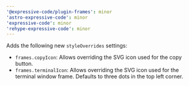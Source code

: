 ```yaml
---
'@expressive-code/plugin-frames': minor
'astro-expressive-code': minor
'expressive-code': minor
'rehype-expressive-code': minor
---
```


Adds the following new `styleOverrides` settings:

- `frames.copyIcon`: Allows overriding the SVG icon used for the copy button.
- `frames.terminalIcon`: Allows overriding the SVG icon used for the terminal window frame. Defaults to three dots in the top left corner.
